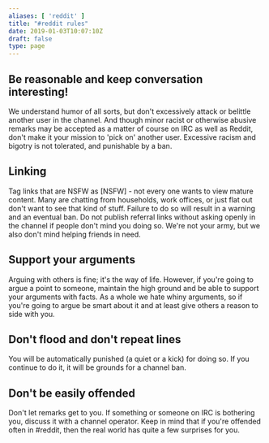 ```yaml
---
aliases: [ 'reddit' ]
title: "#reddit rules"
date: 2019-01-03T10:07:10Z
draft: false
type: page
---
```


## Be reasonable and keep conversation interesting!

We understand humor of all sorts, but don't excessively attack or belittle another user in the channel. And though minor racist or otherwise abusive remarks may be accepted as a matter of course on IRC as well as Reddit, don't make it your mission to 'pick on' another user. Excessive racism and bigotry is not tolerated, and punishable by a ban.

## Linking

Tag links that are NSFW as [NSFW] - not every one wants to view mature content. Many are chatting from households, work offices, or just flat out don't want to see that kind of stuff. Failure to do so will result in a warning and an eventual ban.
Do not publish referral links without asking openly in the channel if people don't mind you doing so. We're not your army, but we also don't mind helping friends in need.

## Support your arguments

Arguing with others is fine; it's the way of life. However, if you're going to argue a point to someone, maintain the high ground and be able to support your arguments with facts. As a whole we hate whiny arguments, so if you're going to argue be smart about it and at least give others a reason to side with you.

## Don't flood and don't repeat lines

You will be automatically punished (a quiet or a kick) for doing so. If you continue to do it, it will be grounds for a channel ban.

## Don't be easily offended

Don't let remarks get to you. If something or someone on IRC is bothering you, discuss it with a channel operator. Keep in mind that if you're offended often in #reddit, then the real world has quite a few surprises for you.

